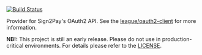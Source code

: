 [![Build Status](https://status.continuousphp.com/git-hub/gabrielsomoza/oauth2-sign2pay?token=6de9662d-48b3-412e-9539-c99de66fe121&branch=master)](https://continuousphp.com/git-hub/gabrielsomoza/oauth2-sign2pay)

Provider for Sign2Pay's OAuth2 API. See the [league/oauth2-client](https://github.com/thephpleague/oauth2-client) for 
more information.

**NB!:** This project is still an early release. Please do not use in 
production-critical environments. For details please refer to the 
[LICENSE](https://raw.githubusercontent.com/gabrielsomoza/oauth2-sign2pay/master/LICENSE).
